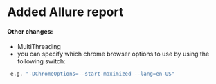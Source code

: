 # Added Allure report

#### Other changes:
- MultiThreading
- you can specify which chrome browser options to use by using the following switch:

```sh
 e.g. "-DChromeOptions=--start-maximized --lang=en-US"

